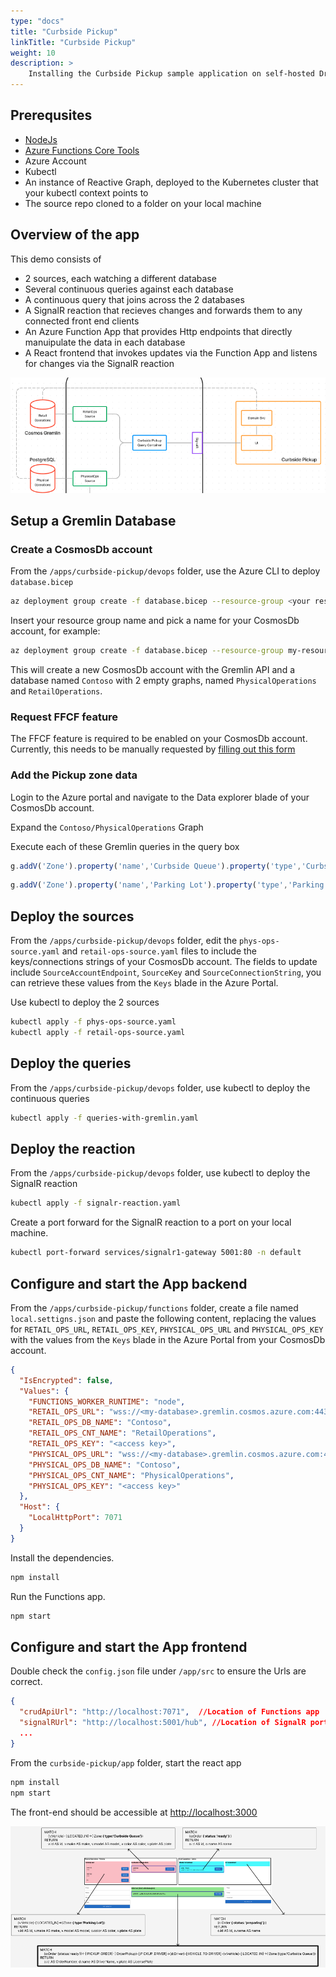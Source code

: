 ```yaml
---
type: "docs"
title: "Curbside Pickup"
linkTitle: "Curbside Pickup"
weight: 10
description: >
    Installing the Curbside Pickup sample application on self-hosted Drasi
---
```


## Prerequsites
- [NodeJs](https://nodejs.org/)
- [Azure Functions Core Tools](https://learn.microsoft.com/en-us/azure/azure-functions/functions-run-local?tabs=v4%2Cmacos%2Ccsharp%2Cportal%2Cbash#install-the-azure-functions-core-tools)
- Azure Account
- Kubectl
- An instance of Reactive Graph, deployed to the Kubernetes cluster that your kubectl context points to
- The source repo cloned to a folder on your local machine


## Overview of the app

This demo consists of
  - 2 sources, each watching a different database
  - Several continuous queries against each database
  - A continuous query that joins across the 2 databases
  - A SignalR reaction that recieves changes and forwards them to any connected front end clients
  - An Azure Function App that provides Http endpoints that directly manuipulate the data in each database
  - A React frontend that invokes updates via the Function App and listens for changes via the SignalR reaction


![Architecture](demo-arch.png)

## Setup a Gremlin Database

### Create a CosmosDb account

From the `/apps/curbside-pickup/devops` folder, use the Azure CLI to deploy `database.bicep`

```bash
az deployment group create -f database.bicep --resource-group <your resource group> -p cosmosAccountName=<your account name>
```

Insert your resource group name and pick a name for your CosmosDb account, for example:

```bash
az deployment group create -f database.bicep --resource-group my-resource-group -p cosmosAccountName=my-drasi-db
```

This will create a new CosmosDb account with the Gremlin API and a database named `Contoso` with 2 empty graphs, named `PhysicalOperations` and `RetailOperations`.

### Request FFCF feature

The FFCF feature is required to be enabled on your CosmosDb account.  Currently, this needs to be manually requested by [filling out this form](https://forms.office.com/pages/responsepage.aspx?id=v4j5cvGGr0GRqy180BHbR9ecQmQM5J5LlXYOPoIbyzdUOFVRNUlLUlpRV0dXMjFRNVFXMDNRRjVDNy4u)

### Add the Pickup zone data

Login to the Azure portal and navigate to the Data explorer blade of your CosmosDb account.

Expand the `Contoso/PhysicalOperations` Graph

Execute each of these Gremlin queries in the query box

```javascript
g.addV('Zone').property('name','Curbside Queue').property('type','Curbside Queue')
```

```javascript
g.addV('Zone').property('name','Parking Lot').property('type','Parking Lot')
```

## Deploy the sources

From the `/apps/curbside-pickup/devops` folder, edit the `phys-ops-source.yaml` and `retail-ops-source.yaml` files to include the keys/connections strings of your CosmosDb account.  The fields to update include `SourceAccountEndpoint`, `SourceKey` and `SourceConnectionString`, you can retrieve these values from the `Keys` blade in the Azure Portal.

Use kubectl to deploy the 2 sources

```bash
kubectl apply -f phys-ops-source.yaml
kubectl apply -f retail-ops-source.yaml
```

## Deploy the queries

From the `/apps/curbside-pickup/devops` folder, use kubectl to deploy the continuous queries

```bash
kubectl apply -f queries-with-gremlin.yaml
```

## Deploy the reaction

From the `/apps/curbside-pickup/devops` folder, use kubectl to deploy the SignalR reaction

```bash
kubectl apply -f signalr-reaction.yaml
```

Create a port forward for the SignalR reaction to a port on your local machine.

```bash
kubectl port-forward services/signalr1-gateway 5001:80 -n default
```

## Configure and start the App backend

From the `/apps/curbside-pickup/functions` folder, create a file named `local.settigns.json` and paste the following content, replacing the values for `RETAIL_OPS_URL`, `RETAIL_OPS_KEY`, `PHYSICAL_OPS_URL` and `PHYSICAL_OPS_KEY` with the values from the `Keys` blade in the Azure Portal from your CosmosDb account.

```json
{
  "IsEncrypted": false,
  "Values": {
    "FUNCTIONS_WORKER_RUNTIME": "node",
    "RETAIL_OPS_URL": "wss://<my-database>.gremlin.cosmos.azure.com:443/",
    "RETAIL_OPS_DB_NAME": "Contoso",
    "RETAIL_OPS_CNT_NAME": "RetailOperations",
    "RETAIL_OPS_KEY": "<access key>",
    "PHYSICAL_OPS_URL": "wss://<my-database>.gremlin.cosmos.azure.com:443/",
    "PHYSICAL_OPS_DB_NAME": "Contoso",
    "PHYSICAL_OPS_CNT_NAME": "PhysicalOperations",
    "PHYSICAL_OPS_KEY": "<access key>"
  },
  "Host": {
    "LocalHttpPort": 7071
  }
}
```
Install the dependencies.

```bash
npm install
```

Run the Functions app.

```bash
npm start
```

## Configure and start the App frontend

Double check the `config.json` file under `/app/src` to ensure the Urls are correct.

```json
{
  "crudApiUrl": "http://localhost:7071",  //Location of Functions app
  "signalRUrl": "http://localhost:5001/hub", //Location of SignalR port forward
  ...
}
```

From the `curbside-pickup/app` folder, start the react app

```bash
npm install
npm start
```

The front-end should be accessible at [http://localhost:3000](http://localhost:3000)

![UI Overview](ui-overview.png)